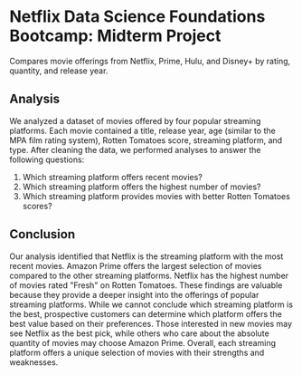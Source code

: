 # Netflix Data Science Foundations Bootcamp: Midterm Project

Compares movie offerings from Netflix, Prime, Hulu, and Disney+ by rating, quantity, and release year.

## Analysis

We analyzed a dataset of movies offered by four popular streaming platforms. Each movie contained a title, release year, age (similar to the MPA film rating system), Rotten Tomatoes score, streaming platform, and type. After cleaning the data, we performed analyses to answer the following questions:
1. Which streaming platform offers recent movies?
2. Which streaming platform offers the highest number of movies?
3. Which streaming platform provides movies with better Rotten Tomatoes scores?

## Conclusion
Our analysis identified that Netflix is the streaming platform with the most recent movies. Amazon Prime offers the largest selection of movies compared to the other streaming platforms. Netflix has the highest number of movies rated "Fresh" on Rotten Tomatoes. These findings are valuable because they provide a deeper insight into the offerings of popular streaming platforms. While we cannot conclude which streaming platform is the best, prospective customers can determine which platform offers the best value based on their preferences. Those interested in new movies may see Netflix as the best pick, while others who care about the absolute quantity of movies may choose Amazon Prime. Overall, each streaming platform offers a unique selection of movies with their strengths and weaknesses. 

